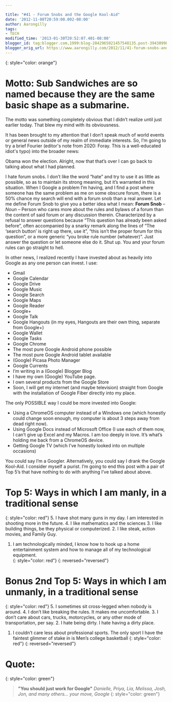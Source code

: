 ```yaml
---

title: "#41 - Forum Snobs and the Google Kool-Aid"
date: '2012-11-08T20:59:00.002-08:00'
author: Aarongilly
tags:
- TECH
modified_time: '2013-01-30T20:52:07.401-08:00'
blogger_id: tag:blogger.com,1999:blog-2842965021457548135.post-3943899096667835984
blogger_orig_url: https://www.aarongilly.com/2012/11/41-forum-snobs-and-google-kool-aid.html
---
```


{: style="color: orange"}
# Motto: Sub Sandwiches are so named because they are the same basic shape as a submarine.

The motto was something completely obvious that I didn’t realize until just earlier today. That blew my mind with its obviousness.  

It has been brought to my attention that I don’t speak much of world events or general news outside of my realm of immediate interests. So, I’m going to try a brief Fourier (editor's note from 2020: Foray. This is a well-educated idiot's typo) into the broader news: 

Obama won the election. Alright, now that that’s over I can go back to talking about what I had planned.  

I hate forum snobs. I don’t like the word “hate” and try to use it as little as possible, so as to maintain its strong meaning, but it’s warranted in this situation. When I Google a problem I’m having, and I find a post where someone has the same problem as me on some obscure forum, there is a 50% chance my search will end with a forum snob than a real answer. Let me define Forum Snob to give you a better idea what I mean: 
**Forum Snob** – *Noun* – Person who cares more about the rules and bylaws of a forum than the content of said forum or any discussion therein. Characterized by a refusal to answer questions because “This question has already been asked before”, often accompanied by a snarky remark along the lines of “The ‘search button’ is right up there, use it”, “this isn’t the proper forum for this question”, or a more generic “you broke rule number (whatever)”. Just answer the question or let someone else do it. Shut up. You and your forum rules can go straight to hell.  

In other news, I realized recently I have invested about as heavily into Google as any one person can invest. I use:  
* Gmail 
* Google Calendar 
* Google Drive 
* Google Music 
* Google Search 
* Google Maps 
* Google Reader 
* Google+ 
* Google Talk 
* Google Hangouts (in my eyes, Hangouts are their own thing, separate from Google+) 
* Google Wallet 
* Google Tasks 
* Google Chrome 
* The most pure Google Android phone possible 
* The most pure Google Android tablet available 
* (Google) Picasa Photo Manager 
* Google Currents 
* I’m writing in a (Google) Blogger Blog  
* I have my own (Google) YouTube page. 
* I own several products from the Google Store  
* Soon, I will get my internet (and maybe television) straight from Google with the installation of Google Fiber directly into my place. 

The only POSSIBLE way I could be more invested into Google: 
* Using a ChromeOS computer instead of a Windows one (which honestly could change soon enough, my computer is about 3 steps away from dead right now). 
* Using Google Docs instead of Microsoft Office (I use each of them now, I can’t give up Excel and my Macros. I am too deeply in love. It’s what’s holding me back from a ChromeOS device. 
* Getting Google TV (which I’ve honestly looked into on multiple occasions) 

You could say I’m a Googler. Alternatively, you could say I drank the Google Kool-Aid. I consider myself a purist.  I’m going to end this post with a pair of Top 5’s that have nothing to do with anything I’ve talked about above.

# Top 5: Ways in which I am manly, in a traditional sense 
{: style="color: red"}
5. I have shot many guns in my day. I am interested in shooting more in the future. 
4. I like mathematics and the sciences 
3. I like building things, be they physical or computerized. 
2. I like steak, action movies, and Family Guy. 
1. I am technologically minded, I know how to hook up a home entertainment system and how to manage all of my technological equipment.   
{: style="color: red"}
{: reversed="reversed"}

# Bonus 2nd Top 5: Ways in which I am unmanly, in a traditional sense 
{: style="color: red"}
5. I sometimes sit cross-legged when nobody is around.
4. I don’t like breaking the rules. It makes me uncomfortable. 
3. I don’t care about cars, trucks, motorcycles, or any other mode of transportation, per say. 
2. I hate being dirty. I hate having a dirty place. 
1. I couldn’t care less about professional sports. The only sport I have the faintest glimmer of stake in is Men’s college basketball
{: style="color: red"}
{: reversed="reversed"}

# Quote:
{: style="color: green"}
> **"You should just work for Google"**
<cite>Danielle, Priya, Lia, Melissa, Josh, Jon, and many others... your move, Google</cite>
{: style="color: green"}